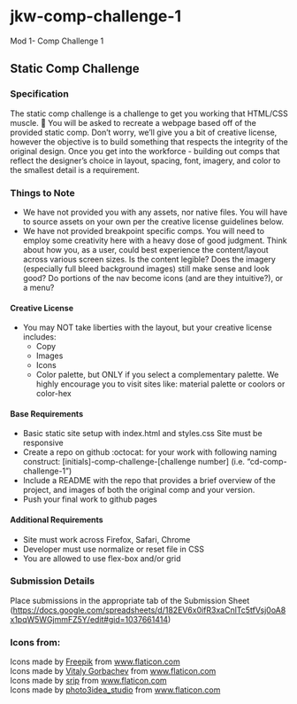 # jkw-comp-challenge-1
Mod 1- Comp Challenge 1

## Static Comp Challenge
### Specification
The static comp challenge is a challenge to get you working that HTML/CSS muscle. :muscle: You will be asked to recreate a webpage based off of the provided static comp. Don’t worry, we’ll give you a bit of creative license, however the objective is to build something that respects the integrity of the original design. Once you get into the workforce - building out comps that reflect the designer’s choice in layout, spacing, font, imagery, and color to the smallest detail is a requirement.

### Things to Note
+ We have not provided you with any assets, nor native files. You will have to source assets on your own per the creative license guidelines below.
+ We have not provided breakpoint specific comps. You will need to employ some creativity here with a heavy dose of good judgment. Think about how you, as a user, could best experience the content/layout across various screen sizes. Is the content legible? Does the imagery (especially full bleed background images) still make sense and look good? Do portions of the nav become icons (and are they intuitive?), or a menu?
#### Creative License
+ You may NOT take liberties with the layout, but your creative license includes:
  + Copy
  + Images
  + Icons
  + Color palette, but ONLY if you select a complementary palette. We highly encourage you to visit sites like: material palette or coolors or color-hex
#### Base Requirements
+ Basic static site setup with index.html and styles.css
Site must be responsive
+ Create a repo on github :octocat: for your work with following naming construct: [initials]-comp-challenge-[challenge number] (i.e. “cd-comp-challenge-1”)
+ Include a README with the repo that provides a brief overview of the project, and images of both the original comp and your version.
+ Push your final work to github pages
#### Additional Requirements
+ Site must work across Firefox, Safari, Chrome
+ Developer must use normalize or reset file in CSS
+ You are allowed to use flex-box and/or grid
### Submission Details
Place submissions in the appropriate tab of the Submission Sheet (https://docs.google.com/spreadsheets/d/182EV6x0ifR3xaCnlTc5tfVsj0oA8x1pqW5WGjmmFZ5Y/edit#gid=1037661414)

### Icons from:
<div>Icons made by <a href="http://www.freepik.com/" title="Freepik">Freepik</a> from <a href="https://www.flaticon.com/" title="Flaticon">www.flaticon.com</a></div>
<div>Icons made by <a href="https://www.flaticon.com/authors/vitaly-gorbachev" title="Vitaly Gorbachev">Vitaly Gorbachev</a> from <a href="https://www.flaticon.com/" title="Flaticon">www.flaticon.com</a></div>
<div>Icons made by <a href="https://www.flaticon.com/authors/srip" title="srip">srip</a> from <a href="https://www.flaticon.com/" title="Flaticon">www.flaticon.com</a></div>
<div>Icons made by <a href="https://www.flaticon.com/free-icon/harvest_2921855" title="photo3idea_studio">photo3idea_studio</a> from <a href="https://www.flaticon.com/" title="Flaticon">www.flaticon.com</a></div>

